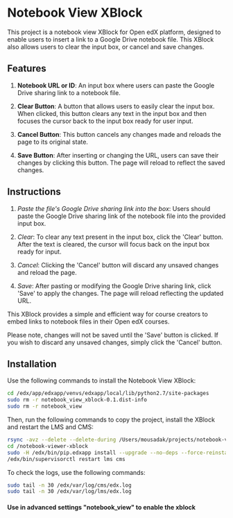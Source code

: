 # Notebook View XBlock

This project is a notebook view XBlock for Open edX platform, designed to enable users to insert a link to a Google Drive notebook file. This XBlock also allows users to clear the input box, or cancel and save changes.

## Features

1. __Notebook URL or ID__: An input box where users can paste the Google Drive sharing link to a notebook file.

2. __Clear Button__: A button that allows users to easily clear the input box. When clicked, this button clears any text in the input box and then focuses the cursor back to the input box ready for user input.

3. __Cancel Button__: This button cancels any changes made and reloads the page to its original state.

4. __Save Button__: After inserting or changing the URL, users can save their changes by clicking this button. The page will reload to reflect the saved changes.

## Instructions

1. _Paste the file's Google Drive sharing link into the box_: Users should paste the Google Drive sharing link of the notebook file into the provided input box.

2. _Clear_: To clear any text present in the input box, click the 'Clear' button. After the text is cleared, the cursor will focus back on the input box ready for input.

3. _Cancel_: Clicking the 'Cancel' button will discard any unsaved changes and reload the page.

4. _Save_: After pasting or modifying the Google Drive sharing link, click 'Save' to apply the changes. The page will reload reflecting the updated URL.

This XBlock provides a simple and efficient way for course creators to embed links to notebook files in their Open edX courses.

Please note, changes will not be saved until the 'Save' button is clicked. If you wish to discard any unsaved changes, simply click the 'Cancel' button.

## Installation

Use the following commands to install the Notebook View XBlock:

```bash
cd /edx/app/edxapp/venvs/edxapp/local/lib/python2.7/site-packages
sudo rm -r notebook_view_xblock-0.1.dist-info
sudo rm -r notebook_view
```

Then, run the following commands to copy the project, install the XBlock and restart the LMS and CMS:

```bash
rsync -avz --delete --delete-during /Users/mousadak/projects/notebook-viewer-xblock ubuntu@88.198.158.181:~/
cd /notebook-viewer-xblock
sudo -H /edx/bin/pip.edxapp install --upgrade --no-deps --force-reinstall .
/edx/bin/supervisorctl restart lms cms
```

To check the logs, use the following commands:

```bash
sudo tail -n 30 /edx/var/log/cms/edx.log
sudo tail -n 30 /edx/var/log/lms/edx.log
```

#### Use in advanced settings "notebook_view" to enable the xblock